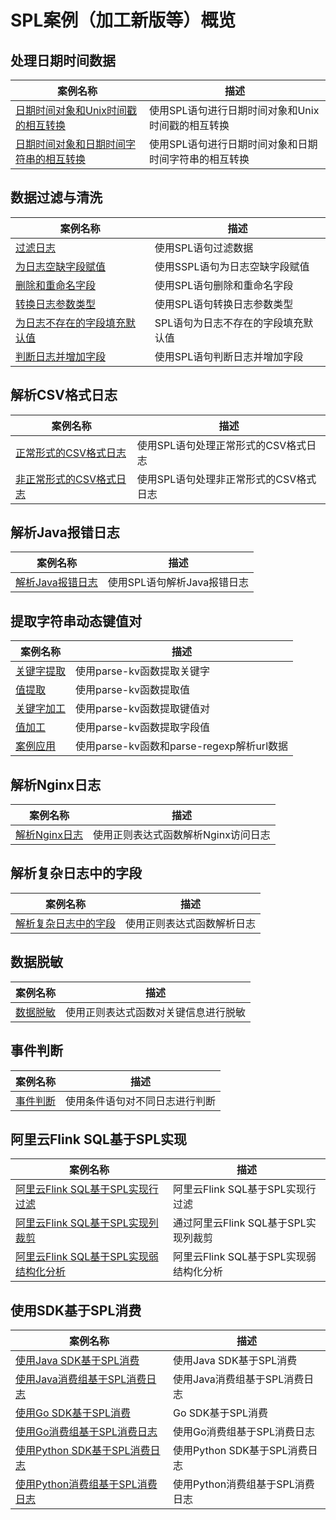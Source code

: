 # SPL案例（加工新版等）概览

## 处理日期时间数据

| 案例名称 | 描述 |
| -- | -- |
| [日期时间对象和Unix时间戳的相互转换](./date_time_object_to_unix.md) | 使用SPL语句进行日期时间对象和Unix时间戳的相互转换 |
| [日期时间对象和日期时间字符串的相互转换](./date_time_object_to_date_time_str.md) | 使用SPL语句进行日期时间对象和日期时间字符串的相互转换 |

## 数据过滤与清洗

| 案例名称 | 描述 |
| -- | -- |
| [过滤日志](./filter_log.md) | 使用SPL语句过滤数据 |
| [为日志空缺字段赋值](./assign_values_to_log.md) | 使用SSPL语句为日志空缺字段赋值 |
| [删除和重命名字段](./delete_rename_fields.md) | 使用SPL语句删除和重命名字段 |
| [转换日志参数类型 ](./conversion_log_parameter_types.md) | 使用SPL语句转换日志参数类型 |
| [为日志不存在的字段填充默认值](./set_default_values_to_log.md) | SPL语句为日志不存在的字段填充默认值 |
| [判断日志并增加字段](./judge_log_and_add_fileds.md) | 使用SPL语句判断日志并增加字段 |

## 解析CSV格式日志

| 案例名称 | 描述 |
| -- | -- |
| [正常形式的CSV格式日志](./normal_csv_format_log.md) | 使用SPL语句处理正常形式的CSV格式日志 |
| [非正常形式的CSV格式日志](./abnormal_csv_format_log.md) | 使用SPL语句处理非正常形式的CSV格式日志 |

## 解析Java报错日志

| 案例名称 | 描述 |
| -- | -- |
| [解析Java报错日志](./parse_java_error_log.md) | 使用SPL语句解析Java报错日志 |

## 提取字符串动态键值对

| 案例名称 | 描述 |
| -- | -- |
| [关键字提取](./get_keyword.md) | 使用parse-kv函数提取关键字 |
| [值提取](./get_value.md) | 使用parse-kv函数提取值 |
| [关键字加工](./keyword_process.md) | 使用parse-kv函数提取键值对 |
| [值加工 ](./value_process.md) | 使用parse-kv函数提取字段值|
| [案例应用 ](./case_application.md) |使用parse-kv函数和parse-regexp解析url数据 |


## 解析Nginx日志 

| 案例名称 | 描述 |
| -- | -- |
| [解析Nginx日志 ](./parse_nginx_log.md) | 使用正则表达式函数解析Nginx访问日志 |

## 解析复杂日志中的字段 

| 案例名称 | 描述 |
| -- | -- |
| [解析复杂日志中的字段 ](./parse_fields.md) | 使用正则表达式函数解析日志

## 数据脱敏
| 案例名称 | 描述 |
| -- | -- |
| [数据脱敏](./phone_number_desensitization.md) | 使用正则表达式函数对关键信息进行脱敏 |

## 事件判断
| 案例名称 | 描述 |
| -- | -- |
| [事件判断](./event_judgment.md) | 使用条件语句对不同日志进行判断 |

## 阿里云Flink SQL基于SPL实现

| 案例名称 | 描述 |
| -- | -- |
| [阿里云Flink SQL基于SPL实现行过滤](./flink_spl_filter.md) | 阿里云Flink SQL基于SPL实现行过滤 |
| [阿里云Flink SQL基于SPL实现列裁剪](./flink_spl_cut.md) | 通过阿里云Flink SQL基于SPL实现列裁剪 |
| [阿里云Flink SQL基于SPL实现弱结构化分析](./flink_spl_structured_analysis.md) | 阿里云Flink SQL基于SPL实现弱结构化分析 |
## 使用SDK基于SPL消费
| 案例名称 | 描述 |
| -- | -- |
| [使用Java SDK基于SPL消费](./java_sdk_sql_consumer.md) | 使用Java SDK基于SPL消费 |
| [使用Java消费组基于SPL消费日志](./java_consumer_group_sql_consumer.md) | 使用Java消费组基于SPL消费日志 |
| [使用Go SDK基于SPL消费](./go_sdk_sql_consumer.md) | Go SDK基于SPL消费 |
| [使用Go消费组基于SPL消费日志](./go_consumer_group_sql_consumer.md) | 使用Go消费组基于SPL消费日志 |
| [使用Python SDK基于SPL消费日志](./python_sdk_spl_consumer.md) | 使用Python SDK基于SPL消费日志 |
| [使用Python消费组基于SPL消费日志](./python_consumer_group_sql_consumer.md) | 使用Python消费组基于SPL消费日志 |
